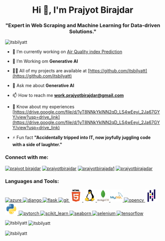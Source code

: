 
<h1 align="center">Hi 👋, I'm Prajyot Birajdar</h1>
<h3 align="center">"Expert in Web Scraping and Machine Learning for Data-driven Solutions."</h3>

<p align="left"> <img src="https://komarev.com/ghpvc/?username=itsbilyatt&label=Profile%20views&color=0e75b6&style=flat" alt="itsbilyatt" /> </p>

- 🔭 I’m currently working on [Air Quality index Prediction](https://github.com/users/itsbilyatt/projects/5)

- 🌱 I’m Working om **Generative AI**

- 👨‍💻 All of my projects are available at [https://github.com/itsbilyatt](https://github.com/itsbilyatt)

- 💬 Ask me about **Generative AI**

- 📫 How to reach me **work.prajyotbirajdar@gmail.com**

- 📄 Know about my experiences [https://drive.google.com/file/d/1yT8NNkYklNN2qD_LS4wEeyi_2Ja67GYY/view?usp=drive_link](https://drive.google.com/file/d/1yT8NNkYklNN2qD_LS4wEeyi_2Ja67GYY/view?usp=drive_link)

- ⚡ Fun fact **"Accidentally tripped into IT, now joyfully juggling code with a side of laughter."**

<h3 align="left">Connect with me:</h3>
<p align="left">
<a href="https://linkedin.com/in/prajyot birajdar" target="blank"><img align="center" src="https://raw.githubusercontent.com/rahuldkjain/github-profile-readme-generator/master/src/images/icons/Social/linked-in-alt.svg" alt="prajyot birajdar" height="30" width="40" /></a>
<a href="https://kaggle.com/prajyotbirajdar" target="blank"><img align="center" src="https://raw.githubusercontent.com/rahuldkjain/github-profile-readme-generator/master/src/images/icons/Social/kaggle.svg" alt="prajyotbirajdar" height="30" width="40" /></a>
<a href="https://www.hackerrank.com/prajyotbirajada1" target="blank"><img align="center" src="https://raw.githubusercontent.com/rahuldkjain/github-profile-readme-generator/master/src/images/icons/Social/hackerrank.svg" alt="prajyotbirajada1" height="30" width="40" /></a>
<a href="https://www.leetcode.com/prajyotbirajadar" target="blank"><img align="center" src="https://raw.githubusercontent.com/rahuldkjain/github-profile-readme-generator/master/src/images/icons/Social/leet-code.svg" alt="prajyotbirajadar" height="30" width="40" /></a>
</p>

<h3 align="left">Languages and Tools:</h3>
<p align="left"> <a href="https://azure.microsoft.com/en-in/" target="_blank" rel="noreferrer"> <img src="https://www.vectorlogo.zone/logos/microsoft_azure/microsoft_azure-icon.svg" alt="azure" width="40" height="40"/> </a> <a href="https://www.djangoproject.com/" target="_blank" rel="noreferrer"> <img src="https://cdn.worldvectorlogo.com/logos/django.svg" alt="django" width="40" height="40"/> </a> <a href="https://flask.palletsprojects.com/" target="_blank" rel="noreferrer"> <img src="https://www.vectorlogo.zone/logos/pocoo_flask/pocoo_flask-icon.svg" alt="flask" width="40" height="40"/> </a> <a href="https://git-scm.com/" target="_blank" rel="noreferrer"> <img src="https://www.vectorlogo.zone/logos/git-scm/git-scm-icon.svg" alt="git" width="40" height="40"/> </a> <a href="https://www.w3.org/html/" target="_blank" rel="noreferrer"> <img src="https://raw.githubusercontent.com/devicons/devicon/master/icons/html5/html5-original-wordmark.svg" alt="html5" width="40" height="40"/> </a> <a href="https://www.linux.org/" target="_blank" rel="noreferrer"> <img src="https://raw.githubusercontent.com/devicons/devicon/master/icons/linux/linux-original.svg" alt="linux" width="40" height="40"/> </a> <a href="https://www.mongodb.com/" target="_blank" rel="noreferrer"> <img src="https://raw.githubusercontent.com/devicons/devicon/master/icons/mongodb/mongodb-original-wordmark.svg" alt="mongodb" width="40" height="40"/> </a> <a href="https://www.mysql.com/" target="_blank" rel="noreferrer"> <img src="https://raw.githubusercontent.com/devicons/devicon/master/icons/mysql/mysql-original-wordmark.svg" alt="mysql" width="40" height="40"/> </a> <a href="https://opencv.org/" target="_blank" rel="noreferrer"> <img src="https://www.vectorlogo.zone/logos/opencv/opencv-icon.svg" alt="opencv" width="40" height="40"/> </a> <a href="https://pandas.pydata.org/" target="_blank" rel="noreferrer"> <img src="https://raw.githubusercontent.com/devicons/devicon/2ae2a900d2f041da66e950e4d48052658d850630/icons/pandas/pandas-original.svg" alt="pandas" width="40" height="40"/> </a> <a href="https://www.python.org" target="_blank" rel="noreferrer"> <img src="https://raw.githubusercontent.com/devicons/devicon/master/icons/python/python-original.svg" alt="python" width="40" height="40"/> </a> <a href="https://pytorch.org/" target="_blank" rel="noreferrer"> <img src="https://www.vectorlogo.zone/logos/pytorch/pytorch-icon.svg" alt="pytorch" width="40" height="40"/> </a> <a href="https://scikit-learn.org/" target="_blank" rel="noreferrer"> <img src="https://upload.wikimedia.org/wikipedia/commons/0/05/Scikit_learn_logo_small.svg" alt="scikit_learn" width="40" height="40"/> </a> <a href="https://seaborn.pydata.org/" target="_blank" rel="noreferrer"> <img src="https://seaborn.pydata.org/_images/logo-mark-lightbg.svg" alt="seaborn" width="40" height="40"/> </a> <a href="https://www.selenium.dev" target="_blank" rel="noreferrer"> <img src="https://raw.githubusercontent.com/detain/svg-logos/780f25886640cef088af994181646db2f6b1a3f8/svg/selenium-logo.svg" alt="selenium" width="40" height="40"/> </a> <a href="https://www.tensorflow.org" target="_blank" rel="noreferrer"> <img src="https://www.vectorlogo.zone/logos/tensorflow/tensorflow-icon.svg" alt="tensorflow" width="40" height="40"/> </a> </p>

<p><img align="left" src="https://github-readme-stats.vercel.app/api/top-langs?username=itsbilyatt&show_icons=true&locale=en&layout=compact" alt="itsbilyatt" /></p>

<p>&nbsp;<img align="center" src="https://github-readme-stats.vercel.app/api?username=itsbilyatt&show_icons=true&locale=en" alt="itsbilyatt" /></p>

<p><img align="center" src="https://github-readme-streak-stats.herokuapp.com/?user=itsbilyatt&" alt="itsbilyatt" /></p>
